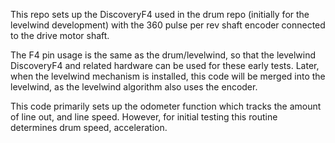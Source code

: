 This repo sets up the DiscoveryF4 used in the drum repo (initially for the levelwind development) with the 360 pulse per rev shaft encoder connected to the drive motor shaft. 

The F4 pin usage is the same as the drum/levelwind, so that the levelwind DiscoveryF4 and related hardware can be used for these early tests. Later, when the levelwind mechanism is installed, this code will be merged into the levelwind, as the levelwind algorithm also uses the encoder.

This code primarily sets up the odometer function which tracks the amount of line out, and line speed. However, for initial testing this routine determines drum speed, acceleration. 
